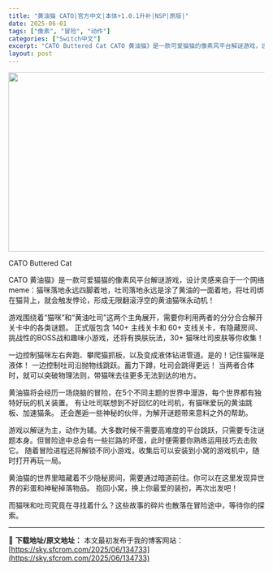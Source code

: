 ```yaml
---
title: "黄油猫 CATO|官方中文|本体+1.0.1升补|NSP|原版|"
date: 2025-06-01
tags: ["像素", "冒险", "动作"]
categories: ["Switch中文"]
excerpt: "CATO Buttered Cat CATO 黄油猫》是一款可爱猫猫的像素风平台解谜游戏，设计灵感来自于一个网络meme：猫咪落地永远四脚着地，吐司落地永远是涂了黄油的一面着地，将吐司绑在猫背上，就会触发悖论，形成无限翻滚浮空的黄油猫咪永动机！ 游戏围绕着“猫咪”和“黄油吐司”这两个主角展开，需要你&hellip;"
layout: post
---
```


<img class="aligncenter size-full wp-image-83277" src="https://sky.sfcrom.com/wp-content/uploads/2024/11/202411050845014.webp" alt="" width="616" height="353" />

CATO Buttered Cat

CATO 黄油猫》是一款可爱猫猫的像素风平台解谜游戏，设计灵感来自于一个网络meme：猫咪落地永远四脚着地，吐司落地永远是涂了黄油的一面着地，将吐司绑在猫背上，就会触发悖论，形成无限翻滚浮空的黄油猫咪永动机！

游戏围绕着“猫咪”和“黄油吐司”这两个主角展开，需要你利用两者的分分合合解开关卡中的各类谜题。
正式版包含 140+ 主线关卡和 60+ 支线关卡，有隐藏房间、挑战性的BOSS战和趣味小游戏，还将有换肤玩法，30+ 猫咪吐司皮肤等你收集！

一边控制猫咪左右奔跑、攀爬猫抓板，以及变成液体钻进管道。是的！记住猫咪是液体！
一边控制吐司沿抛物线跳跃。蓄力下蹲，吐司会跳得更远！
当两者合体时，就可以突破物理法则，带猫咪去往更多无法到达的地方。

黄油猫将会经历一场烧脑的冒险，在5个不同主题的世界中漫游，每个世界都有独特好玩的机关装置。
有让吐司联想到不好回忆的吐司机，有猫咪爱玩的黄油跳板、加速猫条。
还会邂逅一些神秘的伙伴，为解开谜题带来意料之外的帮助。

游戏以解谜为主，动作为辅。大多数时候不需要高难度的平台跳跃，只需要专注谜题本身。但冒险途中总会有一些拦路的坏蛋，此时便需要你熟练运用技巧去击败它。
随着冒险进程还将解锁不同小游戏，收集后可以安装到小窝的游戏机中，随时打开再玩一局。

黄油猫的世界里暗藏着不少隐秘房间，需要通过暗道前往。你可以在这里发现异世界的彩蛋和神秘掉落物品。
抱回小窝，换上你最爱的装扮，再次出发吧！

而猫咪和吐司究竟在寻找着什么？这些故事的碎片也散落在冒险途中，等待你的探索。

---
📖 **下载地址/原文地址：** 本文最初发布于我的博客网站：[https://sky.sfcrom.com/2025/06/134733](https://sky.sfcrom.com/2025/06/134733)
